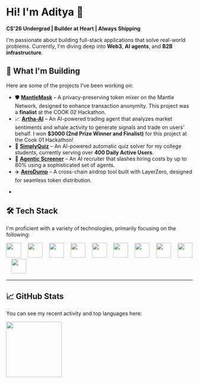 # Hi! I'm Aditya 👋

**CS'26 Undergrad | Builder at Heart | Always Shipping**

I'm passionate about building full-stack applications that solve real-world problems. Currently, I'm diving deep into **Web3**, **AI agents**, and **B2B infrastructure**.



## 🚀 What I'm Building

Here are some of the projects I've been working on:

* 🛡️ **[MantleMask](https://mantle-mask.vercel.app)** – A privacy-preserving token mixer on the Mantle Network, designed to enhance transaction anonymity. This project was a **finalist** at the COOK 02 Hackathon.
* 📈 **[Artha-AI](https://0xartha.vercel.app)** – An AI-powered trading agent that analyzes market sentiments and whale activity to generate signals and trade on users' behalf. I won **$3000 (2nd Prize Winner and Finalist)** for this project at the Cook 01 Hackathon!
* 🧠 **[SimplyQuiz](https://simplyquiz.vercel.app)** – An AI-powered automatic quiz solver for my college students, currently serving over **400 Daily Active Users**.
* 🤖 **[Agentic Screener](https://agentic-screener.vercel.app)** – An AI recruiter that slashes hiring costs by up to 80% using a sophisticated set of agents.
* ✈️ **[AeroDump](https://ethglobal.com/showcase/aerodump-4z48m)** – A cross-chain airdrop tool built with LayerZero, designed for seamless token distribution.

-

## 🛠 Tech Stack

I'm proficient with a variety of technologies, primarily focusing on the following:

<div align="left">
  <img src="https://skillicons.dev/icons?i=ts" height="40" />
  <img width="10" />
  <img src="https://skillicons.dev/icons?i=js" height="40" />
  <img width="10" />
  <img src="https://skillicons.dev/icons?i=react" height="40" />
  <img width="10" />
  <img src="https://skillicons.dev/icons?i=nextjs" height="40" />
  <img width="10" />
  <img src="https://skillicons.dev/icons?i=nodejs" height="40" />
  <img width="10" />
  <img src="https://skillicons.dev/icons?i=tailwind" height="40" />
  <img width="10" />
  <img src="https://skillicons.dev/icons?i=firebase" height="40" />
  <img width="10" />
  <img src="https://skillicons.dev/icons?i=appwrite" height="40" />
  <img width="10" />
  <img src="https://skillicons.dev/icons?i=solidity" height="40" />
  <img width="10" />
  <img src="https://skillicons.dev/icons?i=py" height="40" />
</div>

---

## 📈 GitHub Stats

You can see my recent activity and top languages here:

<div align="left">
  <img src="https://github-readme-stats.vercel.app/api/top-langs/?username=adipundir&theme=tokyonight&show_icons=true&hide_border=true&layout=compact" height="150" />
</div>
